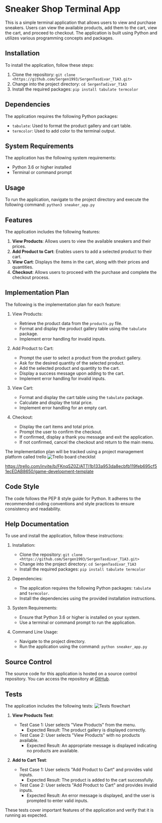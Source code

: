 # Sneaker Shop Terminal App

This is a simple terminal application that allows users to view and purchase sneakers. Users can view the available products, add them to the cart, view the cart, and proceed to checkout. The application is built using Python and utilizes various programming concepts and packages.

## Installation

To install the application, follow these steps:

1. Clone the repository: `git clone <https://github.com/Sergen1993/SergenTasdivar_T1A3.git>`
2. Change into the project directory: `cd SergenTadivar_T1A3`
3. Install the required packages: `pip install tabulate termcolor`

## Dependencies

The application requires the following Python packages:

- `tabulate`: Used to format the product gallery and cart table.
- `termcolor`: Used to add color to the terminal output.

## System Requirements

The application has the following system requirements:

- Python 3.6 or higher installed
- Terminal or command prompt

## Usage

To run the application, navigate to the project directory and execute the following command: `python3 sneaker_app.py`


## Features

The application includes the following features:

1. **View Products**: Allows users to view the available sneakers and their prices.
2. **Add Product to Cart**: Enables users to add a selected product to their cart.
3. **View Cart**: Displays the items in the cart, along with their prices and quantities.
4. **Checkout**: Allows users to proceed with the purchase and complete the checkout process.

## Implementation Plan

The following is the implementation plan for each feature:

1. View Products:
   - Retrieve the product data from the `products.py` file.
   - Format and display the product gallery table using the `tabulate` package.
   - Implement error handling for invalid inputs.

2. Add Product to Cart:
   - Prompt the user to select a product from the product gallery.
   - Ask for the desired quantity of the selected product.
   - Add the selected product and quantity to the cart.
   - Display a success message upon adding to the cart.
   - Implement error handling for invalid inputs.

3. View Cart:
   - Format and display the cart table using the `tabulate` package.
   - Calculate and display the total price.
   - Implement error handling for an empty cart.

4. Checkout:
   - Display the cart items and total price.
   - Prompt the user to confirm the checkout.
   - If confirmed, display a thank you message and exit the application.
   - If not confirmed, cancel the checkout and return to the main menu.

The implementation plan will be tracked using a project management platform called trello
![Trello board checklist](/images/t1a3_R7.png)

 https://trello.com/invite/b/FKnqSZ0Z/ATTI1b133a953da8ecbfb119feb695cf51ecEDAB8650/game-development-template



## Code Style

The code follows the PEP 8 style guide for Python. It adheres to the recommended coding conventions and style practices to ensure consistency and readability.

## Help Documentation

To use and install the application, follow these instructions:

1. Installation:
   - Clone the repository: `git clone <https://github.com/Sergen1993/SergenTasdivar_T1A3.git>`
   - Change into the project directory: `cd SergenTasdivar_T1A3`
   - Install the required packages: `pip install tabulate termcolor`

2. Dependencies:
   - The application requires the following Python packages: `tabulate` and `termcolor`.
   - Install the dependencies using the provided installation instructions.

3. System Requirements:
   - Ensure that Python 3.6 or higher is installed on your system.
   - Use a terminal or command prompt to run the application.

4. Command Line Usage:
   - Navigate to the project directory.
   - Run the application using the command: `python sneaker_app.py`

## Source Control

The source code for this
application is hosted on a source control repository. You can access the repository at [GitHub](https://github.com/Sergen1993/SergenTasdivar_T1A3.git).

## Tests

The application includes the following tests:
![Tests flowchart](/images/t1a3_tests.png)

1. **View Products Test**:
   - Test Case 1: User selects "View Products" from the menu.
     - Expected Result: The product gallery is displayed correctly.
   - Test Case 2: User selects "View Products" with no products available.
     - Expected Result: An appropriate message is displayed indicating no products are available.

2. **Add to Cart Test**:
   - Test Case 1: User selects "Add Product to Cart" and provides valid inputs.
     - Expected Result: The product is added to the cart successfully.
   - Test Case 2: User selects "Add Product to Cart" and provides invalid inputs.
     - Expected Result: An error message is displayed, and the user is prompted to enter valid inputs.

These tests cover important features of the application and verify that it is running as expected.
